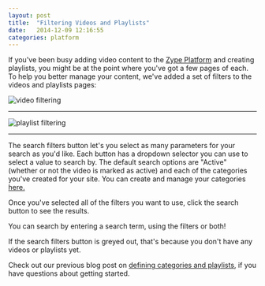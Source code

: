 ```yaml
---
layout: post
title:  "Filtering Videos and Playlists"
date:   2014-12-09 12:16:55
categories: platform
---
```


If you've been busy adding video content to the [Zype Platform](http://admin.zype.com) and creating playlists, you might be at the point where you've got a few pages of each. To help you better manage your content, we've added a set of filters to the videos and playlists pages:

![video filtering](http://i.imgur.com/W1ASYca.png)

<hr>

![playlist filtering](http://i.imgur.com/SQcnYcn.png)

<hr>

The search filters button let's you select as many parameters for your search as you'd like. Each button has a dropdown selector you can use to select a value to search by. The default search options are "Active" (whether or not the video is marked as active) and each of the categories you've created for your site. You can create and manage your categories [here.](https://admin.zype.com/categories)

Once you've selected all of the filters you want to use, click the search button to see the results.

You can search by entering a search term, using the filters or both!

If the search filters button is greyed out, that's because you don't have any videos or playlists yet.

Check out our previous blog post on [defining categories and playlists](http://dev.zype.com/posts/2014/12/04/defining-categories-and-playlists/), if you have questions about getting started.
